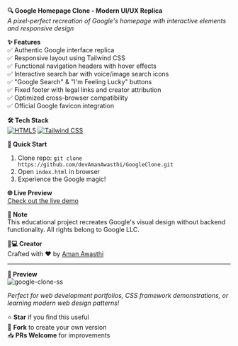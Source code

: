 **🔍 Google Homepage Clone - Modern UI/UX Replica**  
*A pixel-perfect recreation of Google's homepage with interactive elements and responsive design*

**✨ Features**  
✅ Authentic Google interface replica  
✅ Responsive layout using Tailwind CSS  
✅ Functional navigation headers with hover effects  
✅ Interactive search bar with voice/image search icons  
✅ "Google Search" & "I'm Feeling Lucky" buttons  
✅ Fixed footer with legal links and creator attribution  
✅ Optimized cross-browser compatibility  
✅ Official Google favicon integration  

**🛠️ Tech Stack**  
[![HTML5](https://img.shields.io/badge/-HTML5-E34F26?logo=html5&logoColor=white)](https://developer.mozilla.org/en-US/docs/Web/HTML)
[![Tailwind CSS](https://img.shields.io/badge/-Tailwind_CSS-38B2AC?logo=tailwind-css&logoColor=white)](https://tailwindcss.com/)

**🚀 Quick Start**  
1. Clone repo: `git clone https://github.com/devAmanAwasthi/GoogleClone.git`  
2. Open `index.html` in browser  
3. Experience the Google magic!  

**🌐 Live Preview**  
[Check out the live demo](https://aman-googleclone.netlify.app)  

**📌 Note**  
This educational project recreates Google's visual design without backend functionality. All rights belong to Google LLC.

**👨💻 Creator**  
Crafted with ❤️ by [Aman Awasthi](https://github.com/devAmanAwasthi)  

---

**📸 Preview**  
![google-clone-ss](https://github.com/user-attachments/assets/ea1473d7-4d51-4673-8643-44a132f5f56a)


*Perfect for web development portfolios, CSS framework demonstrations, or learning modern web design patterns!*  

⭐ **Star** if you find this useful  
🔱 **Fork** to create your own version  
📥 **PRs Welcome** for improvements  
